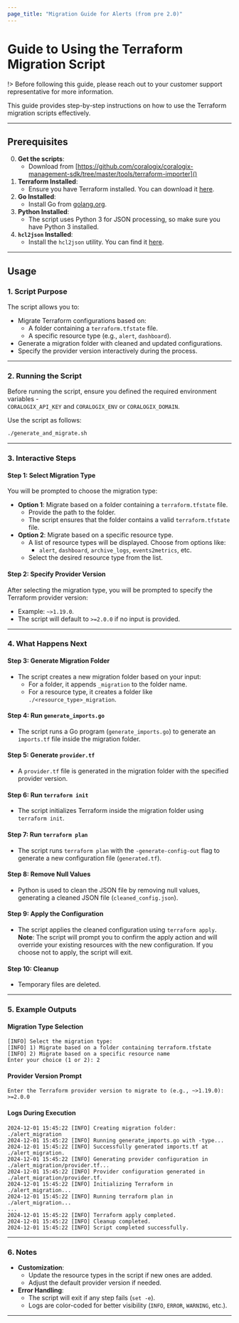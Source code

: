 ```yaml
---
page_title: "Migration Guide for Alerts (from pre 2.0)" 
---
```


# Guide to Using the Terraform Migration Script

!> Before following this guide, please reach out to your customer support representative for more information.

This guide provides step-by-step instructions on how to use the Terraform migration scripts effectively. 

---

## Prerequisites
0. **Get the scripts**:
   - Download from [https://github.com/coralogix/coralogix-management-sdk/tree/master/tools/terraform-importer]()
1. **Terraform Installed**:
   - Ensure you have Terraform installed. You can download it [here](https://www.terraform.io/downloads).
2. **Go Installed**:
   - Install Go from [golang.org](https://golang.org/dl/).
3. **Python Installed**:
   - The script uses Python 3 for JSON processing, so make sure you have Python 3 installed.
4. **`hcl2json` Installed**:
   - Install the `hcl2json` utility. You can find it [here](https://github.com/tmccombs/hcl2json).

---

## Usage

### 1. Script Purpose
The script allows you to:
- Migrate Terraform configurations based on:
   - A folder containing a `terraform.tfstate` file.
   - A specific resource type (e.g., `alert`, `dashboard`).
- Generate a migration folder with cleaned and updated configurations.
- Specify the provider version interactively during the process.

---

### 2. Running the Script
Before running the script, ensure you defined the required environment variables -  
`CORALOGIX_API_KEY` and `CORALOGIX_ENV` or `CORALOGIX_DOMAIN`.

Use the script as follows:
```bash
./generate_and_migrate.sh
```

---

### 3. Interactive Steps

#### Step 1: Select Migration Type
You will be prompted to choose the migration type:
- **Option 1**: Migrate based on a folder containing a `terraform.tfstate` file.
   - Provide the path to the folder.
   - The script ensures that the folder contains a valid `terraform.tfstate` file.
- **Option 2**: Migrate based on a specific resource type.
   - A list of resource types will be displayed. Choose from options like:
      - `alert`, `dashboard`, `archive_logs`, `events2metrics`, etc.
   - Select the desired resource type from the list.

#### Step 2: Specify Provider Version
After selecting the migration type, you will be prompted to specify the Terraform provider version:
- Example: `~>1.19.0`.
- The script will default to `>=2.0.0` if no input is provided.

---

### 4. What Happens Next

#### Step 3: Generate Migration Folder
- The script creates a new migration folder based on your input:
   - For a folder, it appends `_migration` to the folder name.
   - For a resource type, it creates a folder like `./<resource_type>_migration`.

#### Step 4: Run `generate_imports.go`
- The script runs a Go program (`generate_imports.go`) to generate an `imports.tf` file inside the migration folder.

#### Step 5: Generate `provider.tf`
- A `provider.tf` file is generated in the migration folder with the specified provider version.

#### Step 6: Run `terraform init`
- The script initializes Terraform inside the migration folder using `terraform init`.

#### Step 7: Run `terraform plan`
- The script runs `terraform plan` with the `-generate-config-out` flag to generate a new configuration file (`generated.tf`).

#### Step 8: Remove Null Values
- Python is used to clean the JSON file by removing null values, generating a cleaned JSON file (`cleaned_config.json`).

#### Step 9: Apply the Configuration
- The script applies the cleaned configuration using `terraform apply`.
**Note**: The script will prompt you to confirm the apply action and will override your existing resources with the new configuration. 
If you choose not to apply, the script will exit.

#### Step 10: Cleanup
- Temporary files are deleted.

---

### 5. Example Outputs

#### Migration Type Selection
```plaintext
[INFO] Select the migration type:
[INFO] 1) Migrate based on a folder containing terraform.tfstate
[INFO] 2) Migrate based on a specific resource name
Enter your choice (1 or 2): 2
```

#### Provider Version Prompt
```plaintext
Enter the Terraform provider version to migrate to (e.g., ~>1.19.0): >=2.0.0
```

#### Logs During Execution
```plaintext
2024-12-01 15:45:22 [INFO] Creating migration folder: ./alert_migration
2024-12-01 15:45:22 [INFO] Running generate_imports.go with -type...
2024-12-01 15:45:22 [INFO] Successfully generated imports.tf at ./alert_migration.
2024-12-01 15:45:22 [INFO] Generating provider configuration in ./alert_migration/provider.tf...
2024-12-01 15:45:22 [INFO] Provider configuration generated in ./alert_migration/provider.tf.
2024-12-01 15:45:22 [INFO] Initializing Terraform in ./alert_migration...
2024-12-01 15:45:22 [INFO] Running terraform plan in ./alert_migration...
...
2024-12-01 15:45:22 [INFO] Terraform apply completed.
2024-12-01 15:45:22 [INFO] Cleanup completed.
2024-12-01 15:45:22 [INFO] Script completed successfully.
```

---

### 6. Notes
- **Customization**:
   - Update the resource types in the script if new ones are added.
   - Adjust the default provider version if needed.
- **Error Handling**:
   - The script will exit if any step fails (`set -e`).
   - Logs are color-coded for better visibility (`INFO`, `ERROR`, `WARNING`, etc.).

---